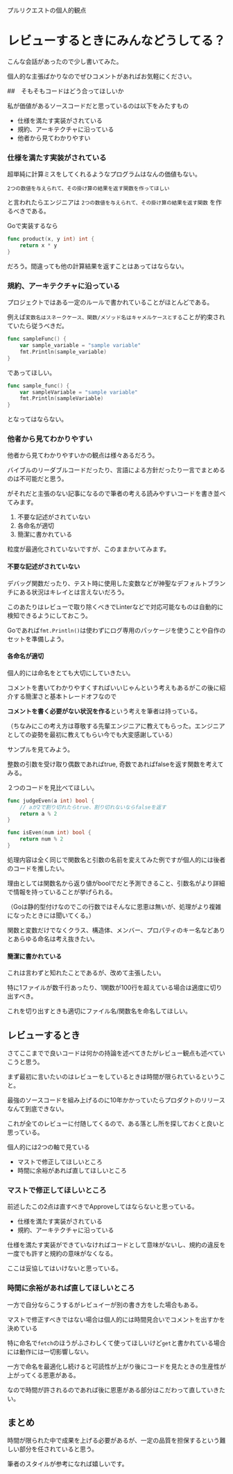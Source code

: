 プルリクエストの個人的観点

# レビューするときにみんなどうしてる？

こんな会話があったので少し書いてみた。

個人的な主張ばかりなのでぜひコメントがあればお気軽にください。

##　そもそもコードはどう合ってほしいか

私が価値があるソースコードだと思っているのは以下をみたすもの

- 仕様を満たす実装がされている
- 規約、アーキテクチャに沿っている
- 他者から見てわかりやすい

### 仕様を満たす実装がされている

超単純に計算ミスをしてくれるようなプログラムはなんの価値もない。

`2つの数値を与えられて、その掛け算の結果を返す関数を作ってほしい`

と言われたらエンジニアは `2つの数値を与えられて、その掛け算の結果を返す関数` を作るべきである。

Goで実装するなら

```go
func product(x, y int) int {
    return x * y
}
```

だろう。間違っても他の計算結果を返すことはあってはならない。

### 規約、アーキテクチャに沿っている

プロジェクトではある一定のルールで書かれていることがほとんどである。

例えば`変数名はスネークケース、関数/メソッド名はキャメルケースとする`ことが約束されていたら従うべきだ。

```go
func sampleFunc() {
    var sample_variable = "sample variable"
    fmt.Println(sample_variable)
}
```

であってほしい。

```go
func sample_func() {
    var sampleVariable = "sample variable"
    fmt.Println(sampleVariable)
}
```

となってはならない。

### 他者から見てわかりやすい

他者から見てわかりやすいかの観点は様々あるだろう。

バイブルのリーダブルコードだったり、言語による方針だったり一言でまとめるのは不可能だと思う。

がそれだと主張のない記事になるので筆者の考える読みやすいコードを書き並べてみます。

1. 不要な記述がされていない
1. 各命名が適切
1. 簡潔に書かれている

粒度が最適化されていないですが、このままかいてみます。

#### 不要な記述がされていない

デバッグ関数だったり、テスト時に使用した変数などが神聖なデフォルトブランチにある状況はキレイとは言えないだろう。

このあたりはレビューで取り除くべきでLinterなどで対応可能なものは自動的に検知できるようにしておこう。

Goであれば`fmt.Println()`は使わずにログ専用のパッケージを使うことや自作のセットを準備しよう。

#### 各命名が適切

個人的には命名をとても大切にしていきたい。

コメントを書いてわかりやすくすればいいじゃんという考えもあるがこの後に紹介する簡潔さと基本トレードオフなので

**コメントを書く必要がない状況を作る**という考えを筆者は持っている。

（ちなみにこの考え方は尊敬する先輩エンジニアに教えてもらった。エンジニアとしての姿勢を最初に教えてもらい今でも大変感謝している）

サンプルを見てみよう。

整数の引数を受け取り偶数であればtrue, 奇数であればfalseを返す関数を考えてみる。

２つのコードを見比べてほしい。

```go
func judgeEven(a int) bool {
    // aが2で割り切れたらtrue、割り切れないならfalseを返す
    return a % 2
}
```

```go
func isEven(num int) bool {
    return num % 2
}
```

処理内容は全く同じで関数名と引数の名前を変えてみた例ですが個人的には後者のコードを推したい。

理由としては関数名から返り値がboolでだと予測できること、引数名がより詳細で情報を持っていることが挙げられる。

（Goは静的型付けなのでこの行数ではそんなに恩恵は無いが、処理がより複雑になったときには聞いてくる。）

関数と変数だけでなくクラス、構造体、メンバー、プロパティのキー名などありとあらゆる命名は考え抜きたい。

#### 簡潔に書かれている

これは言わずと知れたことであるが、改めて主張したい。

特に1ファイルが数千行あったり、1関数が100行を超えている場合は適度に切り出すべき。

これを切り出すときも適切にファイル名/関数名を命名してほしい。

## レビューするとき

さてここまでで良いコードは何かの持論を述べてきたがレビュー観点も述べていこうと思う。

まず最初に言いたいのはレビューをしているときは時間が限られているということ。

最強のソースコードを組み上げるのに10年かかっていたらプロダクトのリリースなんて到底できない。

これが全てのレビューに付随してくるので、ある落とし所を探しておくと良いと思っている。

個人的には2つの軸で見ている

- マストで修正してほしいところ
- 時間に余裕があれば直してほしいところ

### マストで修正してほしいところ

前述したこの2点は直すべきでApproveしてはならないと思っている。

- 仕様を満たす実装がされている
- 規約、アーキテクチャに沿っている

仕様を満たす実装ができていなければコードとして意味がないし、規約の違反を一度でも許すと規約の意味がなくなる。

ここは妥協してはいけないと思っている。

### 時間に余裕があれば直してほしいところ

一方で自分ならこうするがレビュイーが別の書き方をした場合もある。

マストで修正すべきではない場合は個人的には時間見合いでコメントを出すかを決めている

特に命名で`fetch`のほうがふさわしくて使ってほしいけど`get`と書かれている場合には動作には一切影響しない。

一方で命名を最適化し続けると可読性が上がり後にコードを見たときの生産性が上がってくる恩恵がある。

なので時間が許されるのであれば後に恩恵がある部分はこだわって直していきたい。

## まとめ

時間が限られた中で成果を上げる必要があるが、一定の品質を担保するという難しい部分を任されていると思う。

筆者のスタイルが参考になれば嬉しいです。
